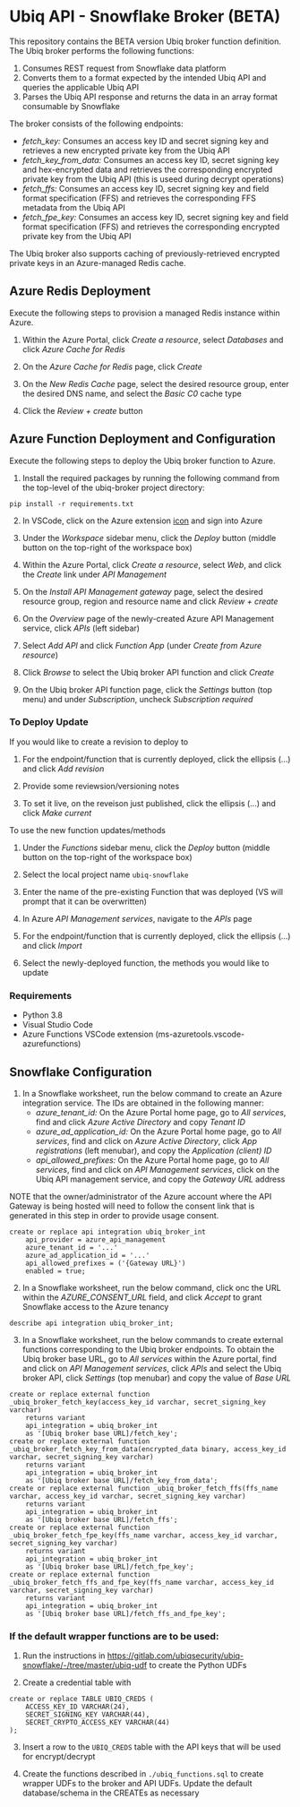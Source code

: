 # Ubiq API - Snowflake Broker (BETA)
This repository contains the BETA version Ubiq broker function definition. The Ubiq broker performs the following functions:

1. Consumes REST request from Snowflake data platform
2. Converts them to a format expected by the intended Ubiq API and queries the applicable Ubiq API
3. Parses the Ubiq API response and returns the data in an array format consumable by Snowflake

The broker consists of the following endpoints:

* _fetch_key:_ Consumes an access key ID and secret signing key and retrieves a new encrypted private key from the Ubiq API
* _fetch_key_from_data:_ Consumes an access key ID, secret signing key and hex-encrypted data and retrieves the corresponding encrypted private key from the Ubiq API (this is useed during decrypt operations)
* _fetch_ffs:_ Consumes an access key ID, secret signing key and field format specification (FFS) and retrieves the corresponding FFS metadata from the Ubiq API
* _fetch_fpe_key:_ Consumes an access key ID, secret signing key and field format specification (FFS) and retrieves the corresponding encrypted private key from the Ubiq API

The Ubiq broker also supports caching of previously-retrieved encrypted private keys in an Azure-managed Redis cache.

## Azure Redis Deployment
Execute the following steps to provision a managed Redis instance within Azure.

1. Within the Azure Portal, click _Create a resource_, select _Databases_ and click _Azure Cache for Redis_

2. On the _Azure Cache for Redis_ page, click _Create_

3. On the _New Redis Cache_ page, select the desired resource group, enter the desired DNS name, and select the _Basic C0_ cache type

4. Click the _Review + create_ button

## Azure Function Deployment and Configuration
Execute the following steps to deploy the Ubiq broker function to Azure.

1. Install the required packages by running the following command from the top-level of the ubiq-broker project directory:
```
pip install -r requirements.txt
```

2. In VSCode, click on the Azure extension [icon](https://learn.microsoft.com/en-us/azure/includes/media/functions-publish-project-vscode/functions-vscode-deploy.png) and sign into Azure

3. Under the _Workspace_ sidebar menu, click the _Deploy_ button (middle button on the top-right of the workspace box)

4. Within the Azure Portal, click _Create a resource_, select _Web_, and click the _Create_ link under _API Management_

5. On the _Install API Management gateway_ page, select the desired resource group, region and resource name and click _Review + create_

6. On the _Overview_ page of the newly-created Azure API Management service, click _APIs_ (left sidebar)

7. Select _Add API_ and click _Function App_ (under _Create from Azure resource_)

8. Click _Browse_ to select the Ubiq broker API function and click _Create_

9. On the Ubiq broker API function page, click the _Settings_ button (top menu) and under _Subscription_, uncheck _Subscription required_

### To Deploy Update


If you would like to create a revision to deploy to

1. For the endpoint/function that is currently deployed, click the ellipsis (...) and click _Add revision_

2. Provide some reviewsion/versioning notes

3. To set it live, on the reveison just published, click the ellipsis (...) and click _Make current_


To use the new function updates/methods

1. Under the _Functions_ sidebar menu, click the _Deploy_ button (middle button on the top-right of the workspace box)

2. Select the local project name `ubiq-snowflake`

3. Enter the name of the pre-existing Function that was deployed (VS will prompt that it can be overwritten)

4. In Azure _API Management services_, navigate to the _APIs_ page

5. For the endpoint/function that is currently deployed, click the ellipsis (...) and click _Import_

6. Select the newly-deployed function, the methods you would like to update



### Requirements
- Python 3.8
- Visual Studio Code 
- Azure Functions VSCode extension (ms-azuretools.vscode-azurefunctions)


## Snowflake Configuration

1. In a Snowflake worksheet, run the below command to create an Azure integration service. The IDs are obtained in the following manner:
    * _azure_tenant_id:_ On the Azure Portal home page, go to _All services_, find and click _Azure Active Directory_ and copy _Tenant ID_
    * _azure_ad_application_id:_ On the Azure Portal home page, go to _All services_, find and click on _Azure Active Directory_, click _App registrations_ (left menubar), and copy the _Application (client) ID_
    * _api_allowed_prefixes:_ On the Azure Portal home page, go to _All services_, find and click on _API Management services_, click on the Ubiq API management service, and copy the _Gateway URL_ address

NOTE that the owner/administrator of the Azure account where the API Gateway is being hosted will need to follow the consent link that is generated in this step in order to  provide usage consent.

```
create or replace api integration ubiq_broker_int
    api_provider = azure_api_management
    azure_tenant_id = '...'
    azure_ad_application_id = '...'
    api_allowed_prefixes = ('{Gateway URL}')
    enabled = true;
```

2. In a Snowflake worksheet, run the below command, click onc the URL within the _AZURE\_CONSENT\_URL_ field, and click _Accept_ to grant Snowflake access to the Azure tenancy

```
describe api integration ubiq_broker_int;
```

3. In a Snowflake worksheet, run the below commands to create external functions corresponding to the Ubiq broker endpoints. To obtain the Ubiq broker base URL, go to _All services_ within the Azure portal, find and click on _API Management services_, click _APIs_ and select the Ubiq broker API, click _Settings_ (top menubar) and copy the value of _Base URL_

```
create or replace external function _ubiq_broker_fetch_key(access_key_id varchar, secret_signing_key varchar)
    returns variant
    api_integration = ubiq_broker_int
    as '[Ubiq broker base URL]/fetch_key';
create or replace external function _ubiq_broker_fetch_key_from_data(encrypted_data binary, access_key_id varchar, secret_signing_key varchar)
    returns variant
    api_integration = ubiq_broker_int
    as '[Ubiq broker base URL]/fetch_key_from_data';
create or replace external function _ubiq_broker_fetch_ffs(ffs_name varchar, access_key_id varchar, secret_signing_key varchar)
    returns variant
    api_integration = ubiq_broker_int
    as '[Ubiq broker base URL]/fetch_ffs';
create or replace external function _ubiq_broker_fetch_fpe_key(ffs_name varchar, access_key_id varchar, secret_signing_key varchar)
    returns variant
    api_integration = ubiq_broker_int
    as '[Ubiq broker base URL]/fetch_fpe_key';
create or replace external function _ubiq_broker_fetch_ffs_and_fpe_key(ffs_name varchar, access_key_id varchar, secret_signing_key varchar)
    returns variant
    api_integration = ubiq_broker_int
    as '[Ubiq broker base URL]/fetch_ffs_and_fpe_key';

```

### If the default wrapper functions are to be used:

1. Run the instructions in https://gitlab.com/ubiqsecurity/ubiq-snowflake/-/tree/master/ubiq-udf to create the Python UDFs

2. Create a credential table with

```
create or replace TABLE UBIQ_CREDS (
    ACCESS_KEY_ID VARCHAR(24),
    SECRET_SIGNING_KEY VARCHAR(44),
    SECRET_CRYPTO_ACCESS_KEY VARCHAR(44)
);
```

3. Insert a row to the `UBIQ_CREDS` table with the API keys that will be used for encrypt/decrypt

4. Create the functions described in `./ubiq_functions.sql` to create wrapper UDFs to the broker and API UDFs.  Update the default database/schema in the CREATEs as necessary
